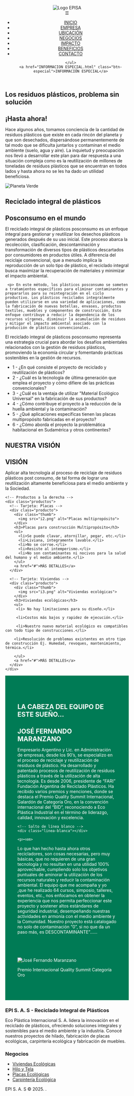 <!DOCTYPE html>
<html lang="es">
<head>
<meta charset="UTF-8">
<meta name="viewport" content="width=device-width, initial-scale=1.0">
<title>Inicio - Eco Plástica Internacional S.A.S</title>
<style>
  * {
    margin: 0;
    padding: 0;
    box-sizing: border-box;
  }

  body {
    font-family: Arial, sans-serif;
    line-height: 1.6;
    color: #333;
    background: #fff;
  }

  /* HEADER Y LOGO */
  header {
    position: relative;
    background: #fff;
    border-bottom: 4px solid #000;
    padding: 10px 20px;
    display: flex;
    align-items: center;
    justify-content: space-between;
  }

  header img.logo {
    height: 70px;
  }

  /* NAVBAR */
  nav {
    display: flex;
    justify-content: space-between;
    align-items: center;
    flex: 1;
  }

  nav ul {
    list-style: none;
    display: flex;
    gap: 15px;
  }

  nav ul li a {
    text-decoration: none;
    color: #333;
    font-weight: bold;
    transition: color 0.3s;
  }

  nav ul li a:hover {
    color: #007b55;
  }

  .btn-especial {
    background: #007b55;
    color: #fff;
    padding: 8px 15px;
    border-radius: 5px;
    text-decoration: none;
    font-weight: bold;
  }

  .menu-toggle {
    display: none;
    font-size: 1.5em;
    cursor: pointer;
  }

  /* SECCIÓN 1 - PROBLEMA */
  .section {
    max-width: 1200px;
    margin: 30px auto;
    padding: 20px;
    display: flex;
    flex-wrap: wrap;
    align-items: center;
    justify-content: space-between;
  }

  .section img {
    max-width: 400px;
    width: 100%;
  }

  .section h2 {
    color: #007b25;
    text-transform: uppercase;
    font-size: 1rem;
  }

  .section h1 {
    font-size: 2rem;
    margin: 10px 0;
  }

  .section p {
    font-size: 1rem;
    margin-top: 10px;
    max-width: 600px;
  }

   /* Footer */
   footer {
  background: #111;
  color: #eee;
  padding: 40px 20px 20px;
  font-size: 14px;
}

.footer-contenido {
  max-width: 1200px;
  margin: auto;
  display: flex;
  flex-wrap: wrap;
  justify-content: space-between;
  gap: 40px;
}

.footer-col {
  flex: 1;
  min-width: 250px;
}

.footer-col h3 {
  color: #fff;
  font-size: 16px;
  margin-bottom: 15px;
  font-weight: bold;
}

.footer-col p {
  color: #ccc;
  line-height: 1.6;
}

.footer-col ul {
  list-style: none;
  padding: 0;
}

.footer-col ul li {
  margin-bottom: 8px;
}

.footer-col ul li a {
  color: #ccc;
  text-decoration: none;
  transition: color 0.3s;
}

.footer-col ul li a:hover {
  color: #fff;
}

.footer-bottom {
  text-align: center;
  margin-top: 30px;
  border-top: 1px solid #333;
  padding-top: 15px;
  font-size: 13px;
  color: #aaa;
}

  /* SECCIÓN 2 - RECICLADO */
  .section2 {
    max-width: 1200px;
    margin: 30px auto;
    padding: 20px;
    display: grid;
    grid-template-columns: 2fr 1fr;
    gap: 30px;
  }

  .section2 h1 {
    color: #007b25;
    font-size: 1.8rem;
    margin-bottom: 10px;
  }

  .section2 h2 {
    font-size: 1.5rem;
    margin-bottom: 15px;
  }

  .faq li {
    list-style: none;
    border-bottom: 1px solid #ccc;
    padding: 10px 0;
    font-size: 1rem;
  }

  .faq li span {
    color: #007b25;
    font-weight: bold;
  }

  /* SECCIÓN 3 - VISIÓN Y PRODUCTOS */
 /* SECCIÓN VISIÓN Y PRODUCTOS */
.vision {
  max-width: 1200px;
  margin: 30px auto;
  padding: 20px;
}

.vision-contenido {
  display: grid;
  grid-template-columns: 1fr 2fr; /* texto a la izquierda, productos a la derecha */
  gap: 30px;
  align-items: flex-start;
}

.vision h2 {
  color: #007b25;
  font-size: 1rem;
  margin-bottom: 5px;
}

.vision h1 {
  font-size: 2rem;
  margin-bottom: 15px;
}

.productos {
  display: grid;
  grid-template-columns: repeat(2, 1fr);
  gap: 20px;
}

.producto {
  background: #fff;
  border: 1px solid #e7e7e7;
  border-radius: 10px;
  padding: 15px;
  box-shadow: 0 4px 12px rgba(0,0,0,.06);
}

.thumb {
  width: 100%;
  aspect-ratio: 16/9;
  overflow: hidden;
  border-radius: 8px;
  margin-bottom: 10px;
}

.thumb img {
  width: 100%;
  height: 100%;
  object-fit: cover;
}

.producto h3 {
  font-size: 1rem;
  margin-bottom: 8px;
}

.producto ul {
  list-style: none;
  padding-left: 0;
  margin-bottom: 10px;
}

.producto li {
  position: relative;
  padding-left: 20px;
  margin-bottom: 5px;
  font-size: .9rem;
}

.producto li::before {
  content: "✔";
  position: absolute;
  left: 0;
  color: #28a745;
}

.producto a {
  color: #007b25;
  font-weight: bold;
  text-decoration: none;
}

@media (max-width: 768px) {
  .vision-contenido {
    grid-template-columns: 1fr;
  }
  .productos {
    grid-template-columns: 1fr;
  }
}
/* 🔹 FONDO CON BOTELLAS EN TODA LA PANTALLA */
    background-image:
      linear-gradient(rgba(28,43,50,0.8), rgba(28,43,50,0.8)), /* oscurece un poco para que el texto se lea bien */
      url("fondooo 1.png"); /* 🟢 Reemplazá por el nombre real de tu imagen de botellas */
    background-size: cover;
    background-position: center;
    background-repeat: no-repeat;
    background-attachment: fixed; /* efecto fijo al hacer scroll */
  /* SECCIÓN 4 - PARTE VERDE FINAL */
 .parte-verde {
  background: #007b55;
  color: #fff;
  padding: 60px 40px;
  display: flex;
  flex-wrap: wrap;
  justify-content: space-between;
  align-items: flex-start;
  gap: 30px;
}

.contenido-verde {
  flex: 2;
  min-width: 300px;
}

.contenido-verde h1 {
  font-size: 1.8rem;
  text-transform: uppercase;
  margin-bottom: 15px;
}

.contenido-verde h2 {
  font-size: 1.4rem;
  margin-bottom: 20px;
}

.contenido-verde p {
  font-size: 1rem;
  line-height: 1.6;
  margin-bottom: 15px;
}

.linea-blanca {
  width: 100%;
  height: 2px;
  background: #fff;
  margin: 20px 0;
}

.imagen-verde {
  flex: 1;
  text-align: center;
}

.imagen-verde img {
  max-width: 220px;
  border-radius: 6px;
  display: block;
  margin: 0 auto 10px;
}

.pie-foto {
  font-size: 0.8rem;
  color: #fff;
  opacity: 0.9;
  text-align: center;
}

@media (max-width: 768px) {
  .parte-verde {
    flex-direction: column;
    text-align: center;
  }
}

</style>
</head>
<body>

<!-- HEADER CON LOGO Y NAV -->
<header>
  <img src="logooo.jpg" alt="Logo EPISA" class="logo"> <!-- Convierte el PDF a imagen logo.png -->
  <nav>
    <span class="menu-toggle" onclick="document.querySelector('nav ul').classList.toggle('active')">☰</span>
    <ul>
      <li><a href="inicio.html">INICIO</a></li>
      <li><a href="EMPRESA.html">EMPRESA</a></li>
      <li><a href="ubicacion.html">UBICACIÓN</a></li>
      <li><a href="NEGOCIOS.html">NEGOCIOS</a></li>
      <li><a href="IMPACTO.html">IMPACTO</a></li>
      <li><a href="beneficios.html">BENEFICIOS</a></li>
      <li><a href="contacto.html">CONTACTO</a></li>
     
    </ul>
    <a href="INFORMACION ESPECIAL.html" class="btn-especial">INFORMACIÓN ESPECIAL</a>
  </nav>
</header>

<!-- SECCIÓN 1 -->
<section class="section">
  <div>
    <h2>Los residuos plásticos, problema sin solución</h2>
    <h1>¡Hasta ahora!</h1>
    <p>Hace algunos años, tomamos conciencia de la cantidad de residuos plásticos que existe en cada rincón del planeta y que son desechados, dispersándose permanentemente de tal modo que se dificulta juntarlos y contaminan el medio ambiente (suelo, agua y aire). La inquietud y preocupación nos llevó a desarrollar este plan para dar respuesta a una situación compleja como es la reutilización de millones de toneladas de residuos plásticos que se encuentran en todos lados y hasta ahora no se les ha dado un utilidad beneficiosa.</p>
  </div>
  <img src="i1.png" alt="Planeta Verde">
</section>

<!-- SECCIÓN 2 -->
<section class="section2">
  <div>
    <h1>Reciclado integral de plásticos</h1>
    <h2>Posconsumo en el mundo</h2>
    <p>El reciclado integral de plásticos posconsumo es un enfoque integral para gestionar y reutilizar los desechos plásticos generados después de su uso inicial. Este proceso abarca la recolección, clasificación, descontaminación y transformación de diversos tipos de plásticos descartados por consumidores en productos útiles.  A diferencia del reciclaje convencional, que a menudo implica la reproducción de un solo tipo de plástico, el reciclado integral busca maximizar la recuperación de materiales y minimizar el impacto ambiental.</p>















     <p> En este método, los plásticos posconsumo se someten a tratamientos específicos para eliminar contaminantes y prepararlos para su reintegración en el ciclo productivo. Los plásticos reciclados integralmente pueden utilizarse en una variedad de aplicaciones, como la fabricación de nuevas botellas, envases, productos textiles, muebles y componentes de construcción. Este enfoque contribuye a reducir la dependencia de los recursos vírgenes, disminuir la acumulación de residuos y mitigar el impacto ambiental asociado con la producción de plásticos convencionales.
El reciclado integral de plásticos posconsumo representa una estrategia crucial para abordar los desafíos ambientales relacionados con la gestión de residuos plásticos, promoviendo la economía circular y fomentando prácticas sostenibles en la gestión de recursos.</p>
  </div>
  <ul class="faq">
    <li>1 - ¿En qué consiste el proyecto de reciclado y reutilización de plásticos?</li>
    <li><span>2 - ¿Cuál es la tecnología de última generación que emplea el proyecto y cómo difiere de las prácticas convencionales?</span></li>
    <li>3 - ¿Cuál es la ventaja de utilizar "Material Ecológico Universal" en la fabricación de sus productos?</li>
    <li>4 - ¿Cómo contribuye el proyecto a la reducción de la huella ambiental y la contaminación?</li>
    <li>5 - ¿Qué aplicaciones específicas tienen las placas multipropósito fabricadas en el proyecto?</li>
    <li><span>6 - ¿Cómo aborda el proyecto la problemática habitacional en Sudamérica y otros continentes?</span></li>
  </ul>
</section>

<!-- SECCIÓN 3 -->
<section class="vision">
  <div class="vision-contenido">
    <!-- Texto a la izquierda -->
    <div class="texto">
      <h2>NUESTRA VISIÓN</h2>
      <h1>VISIÓN</h1>
      <p>Aplicar alta tecnología al proceso de reciclaje de residuos plásticos post consumo, de tal forma de lograr una reutilización altamente beneficiosa para el medio ambiente y la Sociedad.​</p>
    </div>

    <!-- Productos a la derecha -->
    <div class="productos">
      <!-- Tarjeta: Placas -->
      <div class="producto">
        <div class="thumb">
          <img src="i2.png" alt="Placas multipropósito">
        </div>
        <h3>Placas para construcción Multipropósito</h3>
        <ul>
          <li>Se puede clavar, atornillar, pegar, etc.</li>
          <li>Liviana, íntegramente lavable.</li>
          <li>No se corroe.</li>
          <li>Resiste al intemperismo.</li>
          <li>No son contaminantes ni nocivos para la salud del humano y el medio ambiente.</li>
        </ul>
        <a href="#">MÁS DETALLES</a>
      </div>

      <!-- Tarjeta: Viviendas -->
      <div class="producto">
        <div class="thumb">
          <img src="i3.png" alt="Viviendas ecológicas">
        </div>
        <h3>Viviendas ecológicas</h3>
        <ul>
         <li> No hay limitaciones para su diseño.​</li>

         <li>Costos más bajos y rapidez de ejecución.</li>​

         <li>Nuestro nuevo material ecológico es compatibles con todo tipo de construcciones.</li>​

        <li>Resolución de problemas existentes en otro tipo de construcción Ej. Humedad, revoques, mantenimiento, térmica.​</li>

        </ul>
        <a href="#">MÁS DETALLES</a>
      </div>
    </div>
  </div>
</section>


<!-- SECCIÓN 4 - PARTE VERDE -->
<section class="parte-verde">
  <div class="contenido-verde">
    <h1>LA CABEZA DEL EQUIPO DE ESTE SUEÑO...</h1>
    <h2>JOSÉ FERNANDO MARANZANO</h2>
    <p>
      Empresario Argentino y Lic. en Administración de empresas, desde los 90’s, se especializo en el proceso de reciclaje y reutilización de residuos de plástico. Ha desarrollado y patentado procesos de reutilización de residuos plásticos a través de la utilización de alta tecnología. Es desde 2006, presidente de “FARI” Fundación Argentina de Reciclado Plásticos.  Ha recibido varios premios y menciones, donde se destaca el Premio Quality Summit Internacional,  Galardón  de Categoría Oro, en la convención internacional del “BID”, reconociendo a Eco Plástica Industrial en el término de liderazgo, calidad, innovación y excelencia.​
    </p>

    <!-- Salto de línea blanco -->
    <div class="linea-blanca"></div>

    <p><em>
   Lo que han hecho hasta ahora otros recicladores, son cosas necesarias, pero muy básicas, que no requieren de una gran tecnología y no resultan en una utilidad 100% aprovechable,  cumpliendo solo los objetivos puntuales de aminorar la utilización de los recursos naturales y reducir la contaminación ambiental. El equipo que me acompaña y yo ,que he realizado 64 cursos, simposio, talleres, eventos, etc., nos enfocamos en obtener la experiencia que nos permita perfeccionar este proyecto y sostener altos estándares de seguridad industrial,  desempeñando nuestras actividades en armonía con el medio ambiente y la Comunidad. Nuestro proyecto está catalogado no solo de contaminación “0”, si no que da un paso más, es DESCONTAMINANTE”……​

 ​
    </em></p>
  </div>

  <div class="imagen-verde">
    <img src="i4.jpg" alt="José Fernando Maranzano">
    <p class="pie-foto">Premio Internacional Quality Summit Categoría Oro</p>
  </div>
</section>


  <!-- Footer -->
<footer>
  <div class="footer-contenido">
    <div class="footer-col">
      <h3>EPI S. A. S - Reciclado Integral de Plásticos</h3>
      <p>
        Eco Plástica Internacional S. A. lidera la innovación en el reciclado de plásticos, ofreciendo soluciones integrales y sostenibles para el medio ambiente y la industria.  
        Conocé nuestros proyectos de hilado, fabricación de placas ecológicas, carpintería ecológica y fabricación de muebles.
      </p>
    </div>
    <div class="footer-col">
      <h3>Negocios</h3>
      <ul>
        <li><a href="#">Viviendas Ecológicas</a></li>
        <li><a href="#">Hilo y Tela</a></li>
        <li><a href="#">Placas Ecológicas</a></li>
        <li><a href="#">Carpintería Ecológica</a></li>
      </ul>
    </div>
  </div>
  <div class="footer-bottom">
    <p>EPI S. A. S © 2025. .</p>
  </div>
</footer>

</body>
</html>
